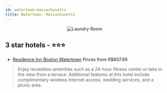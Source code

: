 ```yaml
---
id: watertown-massachusetts
title: Watertown, Massachusetts
---
```


<center><img src="https://i.travelapi.com/hotels/16000000/15570000/15569100/15569003/b96bc13e_z.jpg" alt="Laundry Room" /></center>


##  3 star hotels - ⭐️⭐️⭐️

-    [Residence Inn Boston Watertown](https://us.hurb.com/hotels/watertown/residence-inn-boston-watertown-JNP-JP00401T?cmp=18055) Prices from R$607.69
   > Enjoy recreation amenities such as a 24-hour fitness center or take in the view from a terrace. Additional features at this hotel include complimentary wireless Internet access, wedding services, and a picnic area.
